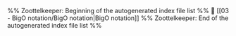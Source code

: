 %% Zoottelkeeper: Beginning of the autogenerated index file list  %%
📄 [[03 - BigO notation/BigO notation|BigO notation]]
%% Zoottelkeeper: End of the autogenerated index file list  %%
